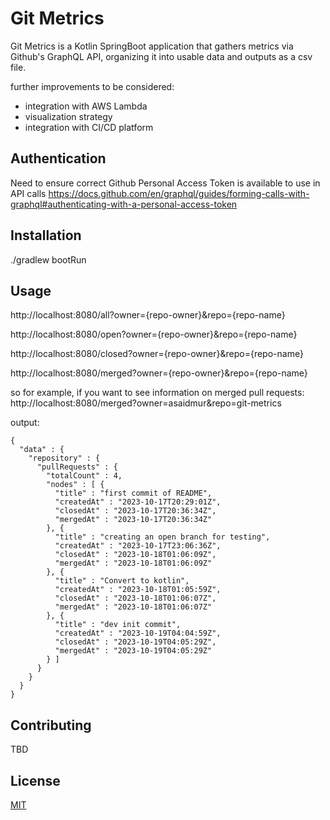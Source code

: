 # Git Metrics

Git Metrics is a Kotlin SpringBoot application that gathers metrics via Github's GraphQL API, organizing it into usable data and outputs as a csv file.

further improvements to be considered:
- integration with AWS Lambda
- visualization strategy
- integration with CI/CD platform


## Authentication

Need to ensure correct Github Personal Access Token is available to use in API calls
https://docs.github.com/en/graphql/guides/forming-calls-with-graphql#authenticating-with-a-personal-access-token

## Installation

./gradlew bootRun

## Usage
http://localhost:8080/all?owner={repo-owner}&repo={repo-name}

http://localhost:8080/open?owner={repo-owner}&repo={repo-name}

http://localhost:8080/closed?owner={repo-owner}&repo={repo-name}

http://localhost:8080/merged?owner={repo-owner}&repo={repo-name}

so for example, if you want to see information on merged pull requests:
http://localhost:8080/merged?owner=asaidmur&repo=git-metrics

output:

```
{
  "data" : {
    "repository" : {
      "pullRequests" : {
        "totalCount" : 4,
        "nodes" : [ {
          "title" : "first commit of README",
          "createdAt" : "2023-10-17T20:29:01Z",
          "closedAt" : "2023-10-17T20:36:34Z",
          "mergedAt" : "2023-10-17T20:36:34Z"
        }, {
          "title" : "creating an open branch for testing",
          "createdAt" : "2023-10-17T23:06:36Z",
          "closedAt" : "2023-10-18T01:06:09Z",
          "mergedAt" : "2023-10-18T01:06:09Z"
        }, {
          "title" : "Convert to kotlin",
          "createdAt" : "2023-10-18T01:05:59Z",
          "closedAt" : "2023-10-18T01:06:07Z",
          "mergedAt" : "2023-10-18T01:06:07Z"
        }, {
          "title" : "dev init commit",
          "createdAt" : "2023-10-19T04:04:59Z",
          "closedAt" : "2023-10-19T04:05:29Z",
          "mergedAt" : "2023-10-19T04:05:29Z"
        } ]
      }
    }
  }
}
```

## Contributing

TBD


## License

[MIT](https://choosealicense.com/licenses/mit/)
